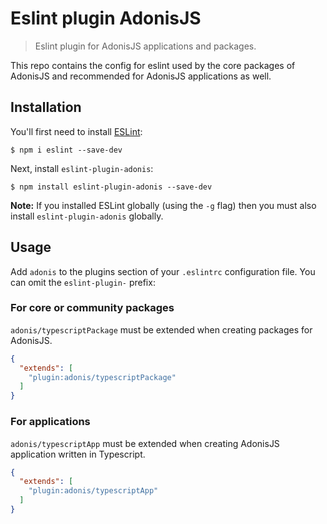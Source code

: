 # Eslint plugin AdonisJS
> Eslint plugin for AdonisJS applications and packages.

This repo contains the config for eslint used by the core packages of AdonisJS and recommended for AdonisJS applications as well.

## Installation

You'll first need to install [ESLint](http://eslint.org):

```
$ npm i eslint --save-dev
```

Next, install `eslint-plugin-adonis`:

```
$ npm install eslint-plugin-adonis --save-dev
```

**Note:** If you installed ESLint globally (using the `-g` flag) then you must also install `eslint-plugin-adonis` globally.

## Usage
Add `adonis` to the plugins section of your `.eslintrc` configuration file. You can omit the `eslint-plugin-` prefix:

### For core or community packages
`adonis/typescriptPackage` must be extended when creating packages for AdonisJS.

```json
{
  "extends": [
    "plugin:adonis/typescriptPackage"
  ]
}
```

### For applications
`adonis/typescriptApp` must be extended when creating AdonisJS application written in Typescript.

```json
{
  "extends": [
    "plugin:adonis/typescriptApp"
  ]
}
```
